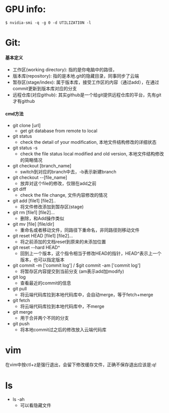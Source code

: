 # GPU info: 
	$ nvidia-smi -q -g 0 -d UTILIZATION -l


# Git:
#### 基本定义
* 工作区(working directory): 指的是你电脑中的路径，
* 版本库(repository): 指的是本地.git的隐藏目录，同事同步了云端
* 暂存区(stage/index): 属于版本库，接受工作区的内容（通过add），在通过commit更新到版本库对应的分支
* 远程仓库(对应github): 其实github是一个给git提供远程仓库的平台，先有git才有github	
#### cmd方法
* git clone [url] 	
	* get git database from remote to local
* git status
	* check the detail of your modification, 本地文件结构修改的详细状态
* git status -s 		
	* check the file status local modified and old version, 本地文件结构修改的简略情况
* git checkout [branch_name]
	* switch到对应的branch中去，-b表示新建branch
* git checkout --[file_name]
	* 放弃对这个file的修改，仅限在add之前
* git diff
	* check the file change, 文件内容修改的情况
* git add [file1] [file2]..
	* 将文件修改添加到暂存区(stage)
* git rm [file1] [file2]...
	* 删除，和Add操作类似
* git mv [file] [file/dir]
	* 重命名或者移动文件，同路径下重命名，非同路径则移动文件 
* git reset HEAD [file1] [file2]...
	* 将之前添加的文档reset到原来的未添加位置
* git reset --hard HEAD^
	* 回到上一个版本，这个指令相当于修改HEAD的指针，HEAD^表示上一个版本，也可以指定版本
* git commit -m ['commit log']	/ $git commit -am ['commit log']
	* 将暂存区内容提交到当前分支 (am表示add加modify)
* git log
	* 查看最近的commit的信息	
* git pull
	* 将云端代码库拉到本地代码库中，会自动merge，等于fetch+merge
* git fetch
	* 将云端代码库拉到本地代码库中，不merge
* git merge
	* 用于合并两个不同的分支
* git push 
	* 将本地commit过之后的修改放入云端代码库

# vim
在vim中按ctl+z是强行退出，会留下修改缓存文件，正确不保存退出应该是:q!



# ls
* ls -ah
	* 可以看隐藏文件

